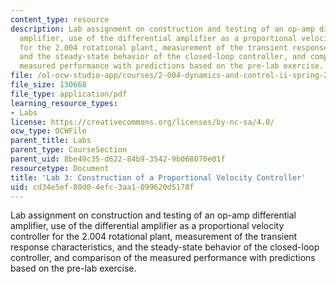 ```yaml
---
content_type: resource
description: Lab assignment on construction and testing of an op-amp differential
  amplifier, use of the differential amplifier as a proportional velocity controller
  for the 2.004 rotational plant, measurement of the transient response characteristics,
  and the steady-state behavior of the closed-loop controller, and comparison of the
  measured performance with predictions based on the pre-lab exercise.
file: /ol-ocw-studio-app/courses/2-004-dynamics-and-control-ii-spring-2008/cd34e5ef80d04efc3aa1099620d5178f_lab3.pdf
file_size: 130668
file_type: application/pdf
learning_resource_types:
- Labs
license: https://creativecommons.org/licenses/by-nc-sa/4.0/
ocw_type: OCWFile
parent_title: Labs
parent_type: CourseSection
parent_uid: 8be49c35-d622-84b9-3542-9b068070e01f
resourcetype: Document
title: 'Lab 3: Construction of a Proportional Velocity Controller'
uid: cd34e5ef-80d0-4efc-3aa1-099620d5178f
---
```

Lab assignment on construction and testing of an op-amp differential amplifier, use of the differential amplifier as a proportional velocity controller for the 2.004 rotational plant, measurement of the transient response characteristics, and the steady-state behavior of the closed-loop controller, and comparison of the measured performance with predictions based on the pre-lab exercise.